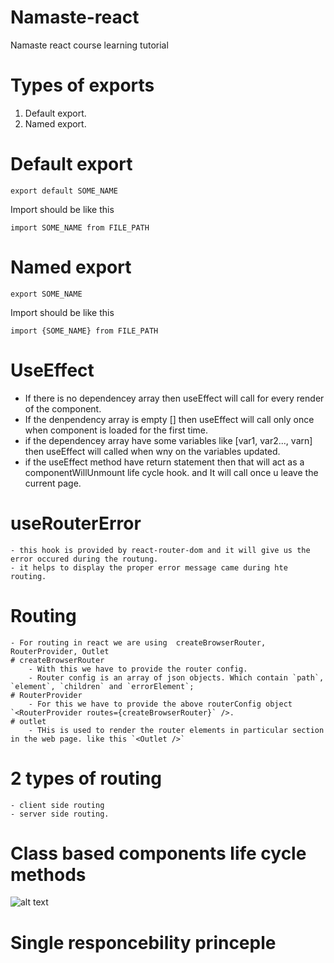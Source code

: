 # Namaste-react
Namaste react course learning tutorial


# Types of exports
1. Default export.
2. Named export.

# Default export

`export default SOME_NAME`

Import should be like this

`import SOME_NAME from FILE_PATH`


# Named export

`export SOME_NAME`

Import should be like this

`import {SOME_NAME} from FILE_PATH`


# UseEffect
 - If there is no dependencey array then useEffect will call for every render of the component.
 - If the denpendency array is empty [] then useEffect will call only once when component is loaded for the first time.
 - if the dependencey array have some variables like [var1, var2..., varn] then useEffect will called when wny on the variables updated.
 - if the useEffect method have return statement then that will act as a componentWillUnmount life cycle hook. and It will call once u leave the current page.

 # useRouterError
    - this hook is provided by react-router-dom and it will give us the error occured during the routung.
    - it helps to display the proper error message came during hte routing.

# Routing
    - For routing in react we are using  createBrowserRouter, RouterProvider, Outlet
    # createBrowserRouter
        - With this we have to provide the router config.
        - Router config is an array of json objects. Which contain `path`, `element`, `children` and `errorElement`;
    # RouterProvider
        - For this we have to provide the above routerConfig object `<RouterProvider routes={createBrowserRouter}` />.
    # outlet
        - THis is used to render the router elements in particular section in the web page. like this `<Outlet />`    

# 2 types of routing
    - client side routing
    - server side routing.        

# Class based components life cycle methods

![alt text](https://i0.wp.com/programmingwithmosh.com/wp-content/uploads/2018/10/Screen-Shot-2018-10-31-at-1.44.28-PM.png?ssl=1)

# Single responcebility princeple

